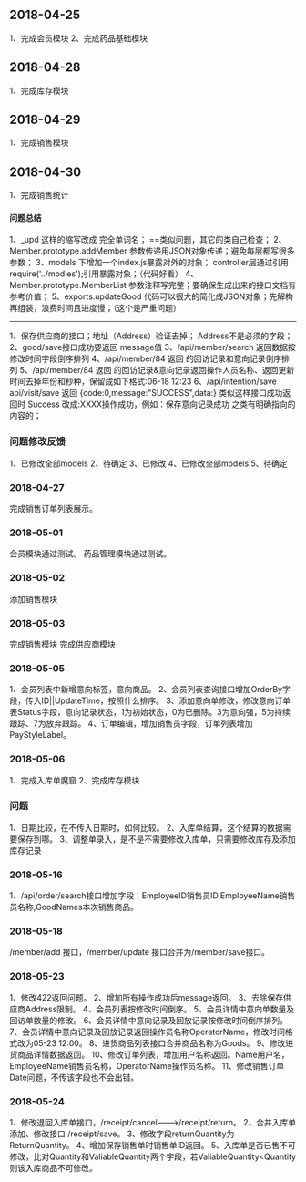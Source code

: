 ##  2018-04-25
1、完成会员模块
2、完成药品基础模块

## 2018-04-28
1、完成库存模块

## 2018-04-29
1、完成销售模块

## 2018-04-30
1、完成销售统计


#### 问题总结

1、_upd  这样的缩写改成 完全单词名；   ==类似问题，其它的类自己检查；
2、Member.prototype.addMember 参数传递用JSON对象传递；避免每层都写很多参数；
3、models 下增加一个index.js暴露对外的对象； controller层通过引用  require('../modles');引用暴露对象；（代码好看）
4、Member.prototype.MemberList  参数注释写完整；要确保生成出来的接口文档有参考价值；
5、exports.updateGood 代码可以很大的简化成JSON对象；先解构再组装，浪费时间且进度慢；（这个是严重问题）


------
1、保存供应商的接口；地址（Address）验证去掉； Address不是必须的字段； 
2、good/save接口成功要返回 message值
3、/api/member/search 返回数据按修改时间字段倒序排列
4、/api/member/84 返回 的回访记录和意向记录倒序排列
5、/api/member/84 返回 的回访记录&意向记录返回操作人员名称、返回更新时间去掉年份和秒种，保留成如下格式:06-18 12:23 
6、/api/intention/save  api/visit/save 返回 {code:0,message:"SUCCESS",data:} 类似这样接口成功返回时 Success 改成:XXXX操作成功，例如：保存意向记录成功 之类有明确指向的内容的； 



### 问题修改反馈

1、已修改全部models
2、待确定
3、已修改
4、已修改全部models
5、待确定


### 2018-04-27 
完成销售订单列表展示。


### 2018-05-01
会员模块通过测试。
药品管理模块通过测试。

### 2018-05-02
添加销售模块

### 2018-05-03
完成销售模块
完成供应商模块


### 2018-05-05
1、会员列表中新增意向标签，意向商品。
2、会员列表查询接口增加OrderBy字段，传入ID||UpdateTime，按照什么排序。
3、添加意向单修改，修改意向订单表Status字段，意向记录状态，1为初始状态，0为已删除。3为意向强，5为持续跟踪、7为放弃跟踪。
4、订单编辑，增加销售员字段，订单列表增加PayStyleLabel。

### 2018-05-06
1、完成入库单魔窟
2、完成库存模块

### 问题
1、日期比较，在不传入日期时，如何比较。
2、入库单结算，这个结算的数据需要保存到哪。
3、调整单录入，是不是不需要修改入库单，只需要修改库存及添加库存记录


### 2018-05-16
1、/api/order/search接口增加字段：EmployeeID销售员ID,EmployeeName销售员名称,GoodNames本次销售商品。

### 2018-05-18
/member/add 接口，/member/update 接口合并为/member/save接口。


### 2018-05-23
1、修改422返回问题。
2、增加所有操作成功后message返回。
3、去除保存供应商Address限制。
4、会员列表按修改时间倒序。
5、会员详情中意向单数量及回访单数量的修改。
6、会员详情中意向记录及回放记录按修改时间倒序排列。
7、会员详情中意向记录及回放记录返回操作员名称OperatorName，修改时间格式改为05-23 12:00。
8、进货商品列表接口合并商品名称为Goods。
9、修改进货商品详情数据返回。
10、修改订单列表，增加用户名称返回。Name用户名，EmployeeName销售员名称，OperatorName操作员名称。
11、修改销售订单Date问题，不传该字段也不会出错。


### 2018-05-24
1、修改退回入库单接口，/receipt/cancel--->/receipt/return。
2、合并入库单添加、修改接口 /receipt/save。
3、修改字段returnQuantity为ReturnQuantity。
4、增加保存销售单时销售单ID返回。
5、入库单是否已售不可修改，比对Quantity和ValiableQuantity两个字段，若ValiableQuantity<Quantity则该入库商品不可修改。